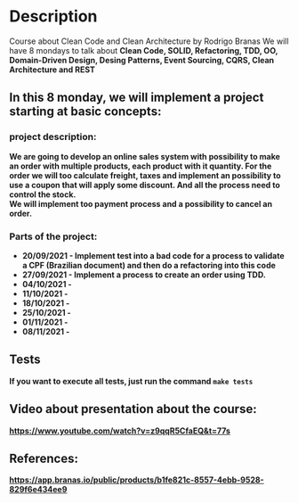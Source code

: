 # Description
Course about Clean Code and Clean Architecture by Rodrigo Branas
We will have 8 mondays to talk about <b>Clean Code, SOLID, Refactoring, TDD, OO, Domain-Driven Design, Desing Patterns, Event Sourcing, CQRS, Clean Architecture and REST<b>

## In this 8 monday, we will implement a project starting at basic concepts:
### project description:
We are going to develop an online sales system with possibility to make an order with multiple products, each product with it quantity. For the order we will too calculate freight, taxes and implement an possibility to use a coupon that will apply some discount. And all the process need to control the stock.  
We will implement too payment process and a possibility to cancel an order.  
### Parts of the project:
* 20/09/2021 - Implement test into a bad code for a process to validate a CPF (Brazilian document) and then do a refactoring into this code
* 27/09/2021 - Implement a process to create an order using TDD.
* 04/10/2021 - 
* 11/10/2021 - 
* 18/10/2021 - 
* 25/10/2021 - 
* 01/11/2021 - 
* 08/11/2021 - 

## Tests 
If you want to execute all tests, just run the command `make tests`  

## Video about presentation about the course:
https://www.youtube.com/watch?v=z9qqR5CfaEQ&t=77s

## References:
https://app.branas.io/public/products/b1fe821c-8557-4ebb-9528-829f6e434ee9